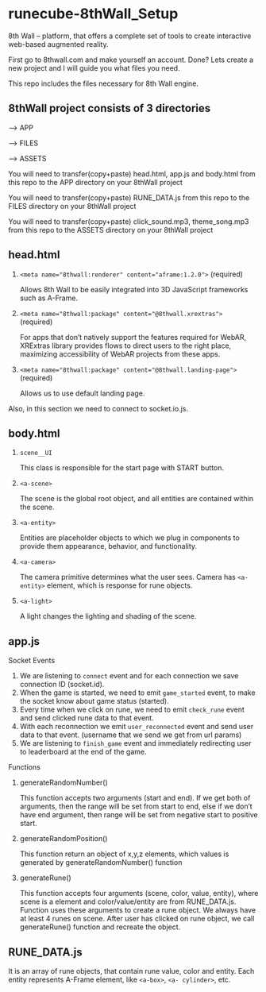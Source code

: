 # runecube-8thWall_Setup
8th Wall – platform, that offers a complete set of tools to create interactive web-based augmented reality.

First go to 8thwall.com and make yourself an account. Done? Lets create a new project and I will guide you what files you need. 

This repo includes the files necessary for 8th Wall engine. 

## 8thWall project consists of 3 directories
--> APP

--> FILES

--> ASSETS

You will need to transfer(copy+paste) head.html, app.js and body.html from this repo to the APP directory on your 8thWall project

You will need to transfer(copy+paste) RUNE_DATA.js from this repo to the FILES directory on your 8thWall project

You will need to transfer(copy+paste) click_sound.mp3, theme_song.mp3 from this repo to the ASSETS directory on your 8thWall project


## head.html
1.	```<meta name="8thwall:renderer" content="aframe:1.2.0">```               (required)

      Allows 8th Wall to be easily integrated into 3D JavaScript frameworks such as A-Frame.

2.	```<meta name="8thwall:package" content="@8thwall.xrextras"> ```          (required)

      For apps that don’t natively support the features required for WebAR, XRExtras library provides flows to direct users to the right place, maximizing accessibility of WebAR projects from these apps.

3.	```<meta name="8thwall:package" content="@8thwall.landing-page"> ```      (required)

      Allows us to use default landing page.

Also, in this section we need to connect to socket.io.js.

## body.html
1.	```scene__UI```

      This class is responsible for the start page with START button.

2.	```<a-scene> ```

      The scene is the global root object, and all entities are contained within the scene.

3.	```<a-entity> ```

      Entities are placeholder objects to which we plug in components to provide them appearance, behavior, and functionality.

4.	```<a-camera>```

      The camera primitive determines what the user sees. Camera has  ```<a-entity>``` element, which is response for rune objects.
  
5.	```<a-light>```
  
      A light changes the lighting and shading of the scene.

## app.js
Socket Events
1.	We are listening to ```connect``` event and for each connection we save connection ID (socket.id).
2.	When the game is started, we need to emit ```game_started``` event, to make the socket know about game status (started).
3.	Every time when we click on rune, we need to emit ```check_rune``` event and send clicked rune data to that event.
4.	With each reconnection we emit ```user_reconnected``` event and send user data to that event. (username that we send we get from url params)
5.	We are listening to ```finish_game``` event and immediately redirecting user to leaderboard at the end of the game.

Functions
1.	generateRandomNumber()
  
    This function accepts two arguments (start and end). If we get both of arguments, then the range will be set from start to end, else if we don’t have end argument, then range will be set from negative start to positive start.

2.	generateRandomPosition()
  
    This function return an object of x,y,z elements, which values is generated by generateRandomNumber() function

3.	generateRune()
  
    This function accepts four arguments (scene, color, value, entity), where scene is a <a-scene> element and color/value/entity are from RUNE_DATA.js. Function uses these arguments to create a rune object. We always have at least 4 runes on scene. After user has clicked on rune object, we call generateRune() function and recreate the object. 


## RUNE_DATA.js
It is an array of rune objects, that contain rune value, color and entity. Each entity represents A-Frame element, like ```<a-box>```, ```<a- cylinder>```, etc.
